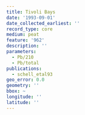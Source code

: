 ```yaml
---
title: Tivoli Bays
date: '1993-09-01'
date_collected_earliest: ''
record_type: core
medium: peat
feature: '962'
description: ''
parameters:
  - Pb/210
  - Pb/total
publications:
  - schell_etal93
geo_error: 0.0
geometry: ''
bbox: ~
longitude: ''
latitude: ''
---
```

